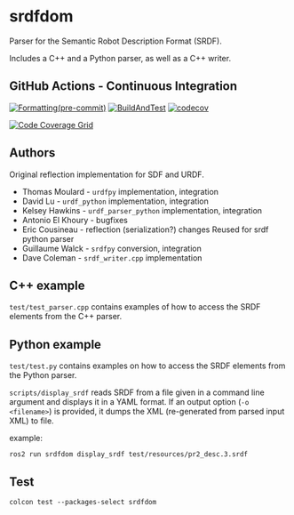 srdfdom
=======

Parser for the Semantic Robot Description Format (SRDF).

Includes a C++ and a Python parser, as well as a C++ writer.

## GitHub Actions - Continuous Integration

[![Formatting(pre-commit)](https://github.com/ros-planning/srdfdom/actions/workflows/format.yml/badge.svg?branch=ros2)](https://github.com/ros-planning/srdfdom/actions/workflows/format.yml?query=branch%3Aros2) [![BuildAndTest](https://github.com/ros-planning/srdfdom/actions/workflows/industrial_ci_action.yml/badge.svg?branch=ros2)](https://github.com/ros-planning/srdfdom/actions/workflows/industrial_ci_action.yml?query=branch%3Aros2) [![codecov](https://codecov.io/gh/ros-planning/srdfdom/branch/ros2/graph/badge.svg?token=W7uHKcY0ly)](https://codecov.io/gh/ros-planning/srdfdom)

[![Code Coverage Grid](https://codecov.io/gh/ros-planning/srdfdom/branch/ros2/graphs/tree.svg)](https://codecov.io/gh/ros-planning/srdfdom/branch/ros2/graphs/tree.svg)

## Authors

Original reflection implementation for SDF and URDF.

* Thomas Moulard - `urdfpy` implementation, integration
* David Lu - `urdf_python` implementation, integration
* Kelsey Hawkins - `urdf_parser_python` implementation, integration
* Antonio El Khoury - bugfixes
* Eric Cousineau - reflection (serialization?) changes
Reused for srdf python parser
* Guillaume Walck - `srdfpy` conversion, integration
* Dave Coleman - `srdf_writer.cpp` implementation

## C++ example

`test/test_parser.cpp` contains examples of how to access the SRDF elements from the C++ parser.

## Python example

`test/test.py` contains examples on how to access the SRDF elements from the Python parser.

`scripts/display_srdf` reads SRDF from a file given in a command line argument and displays it in a YAML format.
If an output option (`-o <filename>`) is provided, it dumps the XML (re-generated from parsed input XML) to file.

example:

    ros2 run srdfdom display_srdf test/resources/pr2_desc.3.srdf

## Test

    colcon test --packages-select srdfdom
